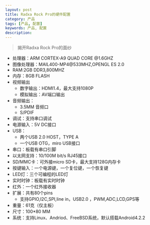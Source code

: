 ```yaml
---
layout: post
title: Radxa Rock Pro的硬件配置
category: 产品
tags: [产品, 配置]
keywords: 产品, 配置
description: 
---
```

> 揭开Radxa Rock Pro的面纱


- 处理器：ARM CORTEX-A9 QUAD CORE @1.6GHZ
- 图像处理器：MAIL400-MP4@533MHZ,OPENGL ES 2.0
- RAM:2GB DDR3,800MHZ
- 内存：8GB FLASH
- 视频输出
  - 数字输出：HDMI1.4，最大支持1080P
  - 模拟输出：AV端口输出
- 音频输出：
  - 3.5MM 音频口
  - S/PDIF
- 调试：支持串口调试
- 电源输入：5V DC接口
- USB：
  - 两个USB 2.0 HOST，TYPE A
  - 一个USB OTG，miro USB接口
- 串口：板载有串口引脚
- 以太网支持：10/100M bit/s RJ45接口
- SD/MMC卡：可外接micro SD卡，最大支持128G内存卡
- 按键输入：一个电源键，一个复位键，一个恢复键
- LED灯：三个可编程的LED灯
- 实时时钟：板载有实时时钟
- 红外：一个红外接收器
- 扩展：共有80个pins
  - 支持GPIO,I2C,SPI,line in，USB2.0 ，PWM,ADC,LCD,GPS等
-  重量：61克（仅主板） 
-  尺寸：100*80 MM
-  系统：支持Linux、Andriod、FreeBSD系统，默认搭载Android4.2.2
  
   

